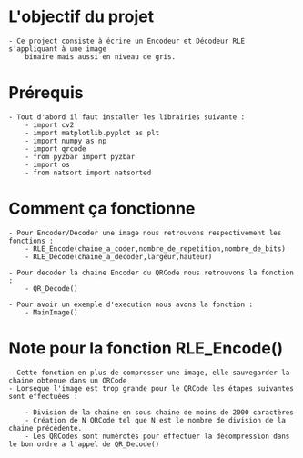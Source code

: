 
# L'objectif du projet

    - Ce project consiste à écrire un Encodeur et Décodeur RLE s'appliquant à une image
        binaire mais aussi en niveau de gris.

# Prérequis

    - Tout d'abord il faut installer les librairies suivante :
        - import cv2 
        - import matplotlib.pyplot as plt
        - import numpy as np
        - import qrcode
        - from pyzbar import pyzbar
        - import os
        - from natsort import natsorted 

# Comment ça fonctionne

    - Pour Encoder/Decoder une image nous retrouvons respectivement les fonctions : 
        - RLE_Encode(chaine_a_coder,nombre_de_repetition,nombre_de_bits)
        - RLE_Decode(chaine_a_decoder,largeur,hauteur)

    - Pour decoder la chaine Encoder du QRCode nous retrouvons la fonction :
        - QR_Decode()

    - Pour avoir un exemple d'execution nous avons la fonction :
        - MainImage()

# Note pour la fonction RLE_Encode()

    - Cette fonction en plus de compresser une image, elle sauvegarder la chaine obtenue dans un QRCode
    - Lorseque l'image est trop grande pour le QRCode les étapes suivantes sont effectuées : 
       
        - Division de la chaine en sous chaine de moins de 2000 caractères
        - Création de N QRCode tel que N est le nombre de division de la chaine précédente.
        - Les QRCodes sont numérotés pour effectuer la décompression dans le bon ordre a l'appel de QR_Decode()


